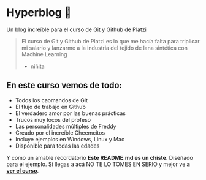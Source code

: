 # Hyperblog 💚
Un blog increíble para el curso de Git y Github de Platzi
> El curso de Git y Github de Platzi es lo que me hacía falta para triplicar mi salario y lanzarme a la industria del tejido de lana sintética con Machine Learning
> - niñita

## En este curso vemos de todo:
* Todos los caomandos de Git
* El flujo de trabajo en Github
* El verdadero amor por las buenas prácticas
* Trucos muy locos del profeso
* Las personalidades múltiples de Freddy
* Creado por el increíble Cheemcitos
* Incluye ejemplos en Windows, Linux y Mac
* Disponible para todas las edades

Y como un amable recordatorio **Este README.md es un chiste**. Diseñado para el ejemplo. Si llegas a acá NO TE LO TOMES EN SERIO y mejor ve [**a ver el curso**](https://platzi.com/cursos/git-github/ "a ver el curso").